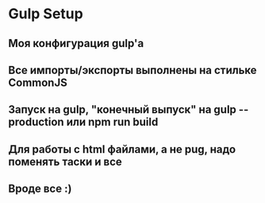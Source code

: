 # Gulp Setup
## Моя конфигурация gulp'а
## Все импорты/экспорты выполнены на стильке CommonJS
## Запуск на gulp, "конечный выпуск" на gulp --production или npm run build
## Для работы с html файлами, а не pug, надо поменять таски и все
## Вроде все :)
